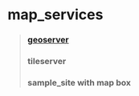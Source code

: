 # map_services
> ### [geoserver](geoserver/README.md)
> ### tileserver
> ### sample_site with map box

